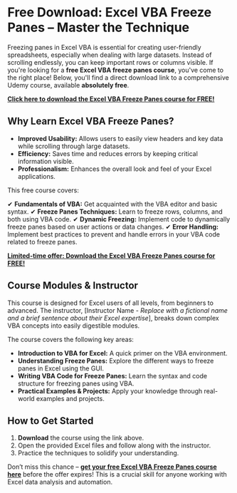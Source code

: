 # Free Download: Excel VBA Freeze Panes – Master the Technique

Freezing panes in Excel VBA is essential for creating user-friendly spreadsheets, especially when dealing with large datasets. Instead of scrolling endlessly, you can keep important rows or columns visible. If you're looking for a **free Excel VBA freeze panes course**, you've come to the right place! Below, you'll find a direct download link to a comprehensive Udemy course, available **absolutely free**.

[**Click here to download the Excel VBA Freeze Panes course for FREE!**](https://udemywork.com/excel-vba-freeze-panes)

## Why Learn Excel VBA Freeze Panes?

*   **Improved Usability:** Allows users to easily view headers and key data while scrolling through large datasets.
*   **Efficiency:** Saves time and reduces errors by keeping critical information visible.
*   **Professionalism:** Enhances the overall look and feel of your Excel applications.

This free course covers:

✔ **Fundamentals of VBA:** Get acquainted with the VBA editor and basic syntax.
✔ **Freeze Panes Techniques:** Learn to freeze rows, columns, and both using VBA code.
✔ **Dynamic Freezing:** Implement code to dynamically freeze panes based on user actions or data changes.
✔ **Error Handling:** Implement best practices to prevent and handle errors in your VBA code related to freeze panes.

[**Limited-time offer: Download the Excel VBA Freeze Panes course for FREE!**](https://udemywork.com/excel-vba-freeze-panes)

## Course Modules & Instructor

This course is designed for Excel users of all levels, from beginners to advanced. The instructor, [Instructor Name - *Replace with a fictional name and a brief sentence about their Excel expertise*], breaks down complex VBA concepts into easily digestible modules.

The course covers the following key areas:

*   **Introduction to VBA for Excel:** A quick primer on the VBA environment.
*   **Understanding Freeze Panes:** Explore the different ways to freeze panes in Excel using the GUI.
*   **Writing VBA Code for Freeze Panes:** Learn the syntax and code structure for freezing panes using VBA.
*   **Practical Examples & Projects:** Apply your knowledge through real-world examples and projects.

## How to Get Started

1.  **Download** the course using the link above.
2.  Open the provided Excel files and follow along with the instructor.
3.  Practice the techniques to solidify your understanding.

Don’t miss this chance – **[get your free Excel VBA Freeze Panes course here](https://udemywork.com/excel-vba-freeze-panes)** before the offer expires! This is a crucial skill for anyone working with Excel data analysis and automation.
